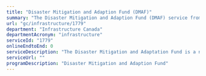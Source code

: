 ```yaml
---
title: "Disaster Mitigation and Adaption Fund (DMAF)"
summary: "The Disaster Mitigation and Adaption Fund (DMAF) service from Infrastructure Canada is not available end-to-end online, according to the GC Service Inventory."
url: "gc/infrastructure/1779"
department: "Infrastructure Canada"
departmentAcronym: "infrastructure"
serviceId: "1779"
onlineEndtoEnd: 0
serviceDescription: "The Disaster Mitigation and Adaptation Fund is a national, competitive, merit-based contribution program.  The DMAF is aimed at strengthening the resilience of Canadian communities through investments in large-scale infrastructure projects, including natural infrastructure projects, enabling them to better manage the risk associated with current and future natural hazards, such as floods, wildfires and droughts.  The program was launched in May 2018."
serviceUrl: ""
programDescription: "Disaster Mitigation and Adaption Fund"
---
```

